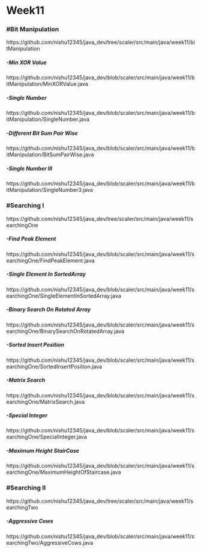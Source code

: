 # Week11

<h3>#Bit Manipulation</h3>
https://github.com/nishu12345/java_dev/tree/scaler/src/main/java/week11/bitManipulation

<h5>-Min XOR Value</h5>
https://github.com/nishu12345/java_dev/blob/scaler/src/main/java/week11/bitManipulation/MinXORValue.java

<h5>-Single Number</h5>
https://github.com/nishu12345/java_dev/blob/scaler/src/main/java/week11/bitManipulation/SingleNumber.java

<h5>-Different Bit Sum Pair Wise</h5>
https://github.com/nishu12345/java_dev/blob/scaler/src/main/java/week11/bitManipulation/BitSumPairWise.java

<h5>-Single Number III</h5>
https://github.com/nishu12345/java_dev/blob/scaler/src/main/java/week11/bitManipulation/SingleNumber3.java

<h3>#Searching I</h3>
https://github.com/nishu12345/java_dev/tree/scaler/src/main/java/week11/searchingOne

<h5>-Find Peak Element</h5>
https://github.com/nishu12345/java_dev/blob/scaler/src/main/java/week11/searchingOne/FindPeakElement.java

<h5>-Single Element In SortedArray</h5>
https://github.com/nishu12345/java_dev/blob/scaler/src/main/java/week11/searchingOne/SingleElementInSortedArray.java

<h5>-Binary Search On Rotated Array</h5>
https://github.com/nishu12345/java_dev/blob/scaler/src/main/java/week11/searchingOne/BinarySearchOnRotatedArray.java

<h5>-Sorted Insert Position</h5>
https://github.com/nishu12345/java_dev/blob/scaler/src/main/java/week11/searchingOne/SortedInsertPosition.java

<h5>-Matrix Search</h5>
https://github.com/nishu12345/java_dev/blob/scaler/src/main/java/week11/searchingOne/MatrixSearch.java

<h5>-Special Integer</h5>
https://github.com/nishu12345/java_dev/blob/scaler/src/main/java/week11/searchingOne/SpecialInteger.java

<h5>-Maximum Height StairCase</h5>
https://github.com/nishu12345/java_dev/blob/scaler/src/main/java/week11/searchingOne/MaximumHeightOfStaircase.java

<h3>#Searching II</h3>
https://github.com/nishu12345/java_dev/tree/scaler/src/main/java/week11/searchingTwo

<h5>-Aggressive Cows</h5>
https://github.com/nishu12345/java_dev/blob/scaler/src/main/java/week11/searchingTwo/AggressiveCows.java
